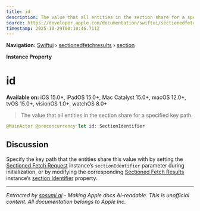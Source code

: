 ```yaml
---
title: id
description: The value that all entities in the section share for a specified key path.
source: https://developer.apple.com/documentation/swiftui/sectionedfetchresults/section/id
timestamp: 2025-10-29T00:10:46.711Z
---
```


**Navigation:** [Swiftui](/documentation/swiftui) › [sectionedfetchresults](/documentation/swiftui/sectionedfetchresults) › [section](/documentation/swiftui/sectionedfetchresults/section)

**Instance Property**

# id

**Available on:** iOS 15.0+, iPadOS 15.0+, Mac Catalyst 15.0+, macOS 12.0+, tvOS 15.0+, visionOS 1.0+, watchOS 8.0+

> The value that all entities in the section share for a specified key path.

```swift
@MainActor @preconcurrency let id: SectionIdentifier
```

## Discussion

Specify the key path that the entities share this value with by setting the [Sectioned Fetch Request](/documentation/swiftui/sectionedfetchrequest) instance’s `sectionIdentifier` parameter during initialization, or by modifying the corresponding [Sectioned Fetch Results](/documentation/swiftui/sectionedfetchresults) instance’s [section Identifier](/documentation/swiftui/sectionedfetchresults/sectionidentifier) property.

---

*Extracted by [sosumi.ai](https://sosumi.ai) - Making Apple docs AI-readable.*
*This is unofficial content. All documentation belongs to Apple Inc.*

